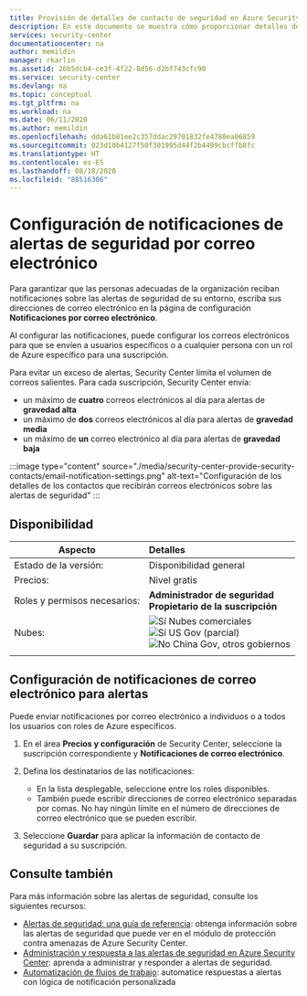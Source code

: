 ```yaml
---
title: Provisión de detalles de contacto de seguridad en Azure Security Center | Microsoft Docs
description: En este documento se muestra cómo proporcionar detalles de contacto de seguridad en Azure Security Center.
services: security-center
documentationcenter: na
author: memildin
manager: rkarlin
ms.assetid: 26b5dcb4-ce3f-4f22-8d56-d2bf743cfc90
ms.service: security-center
ms.devlang: na
ms.topic: conceptual
ms.tgt_pltfrm: na
ms.workload: na
ms.date: 06/11/2020
ms.author: memildin
ms.openlocfilehash: dda61b81ee2c357ddac29701832fe4780ea06859
ms.sourcegitcommit: 023d10b4127f50f301995d44f2b4499cbcffb8fc
ms.translationtype: HT
ms.contentlocale: es-ES
ms.lasthandoff: 08/18/2020
ms.locfileid: "88516306"
---
```

# <a name="set-up-email-notifications-for-security-alerts"></a>Configuración de notificaciones de alertas de seguridad por correo electrónico 

Para garantizar que las personas adecuadas de la organización reciban notificaciones sobre las alertas de seguridad de su entorno, escriba sus direcciones de correo electrónico en la página de configuración **Notificaciones por correo electrónico**.

Al configurar las notificaciones, puede configurar los correos electrónicos para que se envíen a usuarios específicos o a cualquier persona con un rol de Azure específico para una suscripción. 

Para evitar un exceso de alertas, Security Center limita el volumen de correos salientes. Para cada suscripción, Security Center envía:

- un máximo de **cuatro** correos electrónicos al día para alertas de **gravedad alta**
- un máximo de **dos** correos electrónicos al día para alertas de **gravedad media**
- un máximo de **un** correo electrónico al día para alertas de **gravedad baja**


:::image type="content" source="./media/security-center-provide-security-contacts/email-notification-settings.png" alt-text="Configuración de los detalles de los contactos que recibirán correos electrónicos sobre las alertas de seguridad" :::

## <a name="availability"></a>Disponibilidad

|Aspecto|Detalles|
|----|:----|
|Estado de la versión:|Disponibilidad general|
|Precios:|Nivel gratis|
|Roles y permisos necesarios:|**Administrador de seguridad**<br>**Propietario de la suscripción** |
|Nubes:|![Sí](./media/icons/yes-icon.png) Nubes comerciales<br>![Sí](./media/icons/yes-icon.png) US Gov (parcial)<br>![No](./media/icons/no-icon.png) China Gov, otros gobiernos|
|||


## <a name="set-up-email-notifications-for-alerts"></a>Configuración de notificaciones de correo electrónico para alertas <a name="email"></a>

Puede enviar notificaciones por correo electrónico a individuos o a todos los usuarios con roles de Azure específicos.

1. En el área **Precios y configuración** de Security Center, seleccione la suscripción correspondiente y **Notificaciones de correo electrónico**.

1. Defina los destinatarios de las notificaciones:

    - En la lista desplegable, seleccione entre los roles disponibles.
    - También puede escribir direcciones de correo electrónico separadas por comas. No hay ningún límite en el número de direcciones de correo electrónico que se pueden escribir.

1. Seleccione **Guardar** para aplicar la información de contacto de seguridad a su suscripción.


## <a name="see-also"></a>Consulte también
Para más información sobre las alertas de seguridad, consulte los siguientes recursos:

* [Alertas de seguridad: una guía de referencia](alerts-reference.md): obtenga información sobre las alertas de seguridad que puede ver en el módulo de protección contra amenazas de Azure Security Center.
* [Administración y respuesta a las alertas de seguridad en Azure Security Center](security-center-managing-and-responding-alerts.md): aprenda a administrar y responder a alertas de seguridad.
* [Automatización de flujos de trabajo](workflow-automation.md): automatice respuestas a alertas con lógica de notificación personalizada